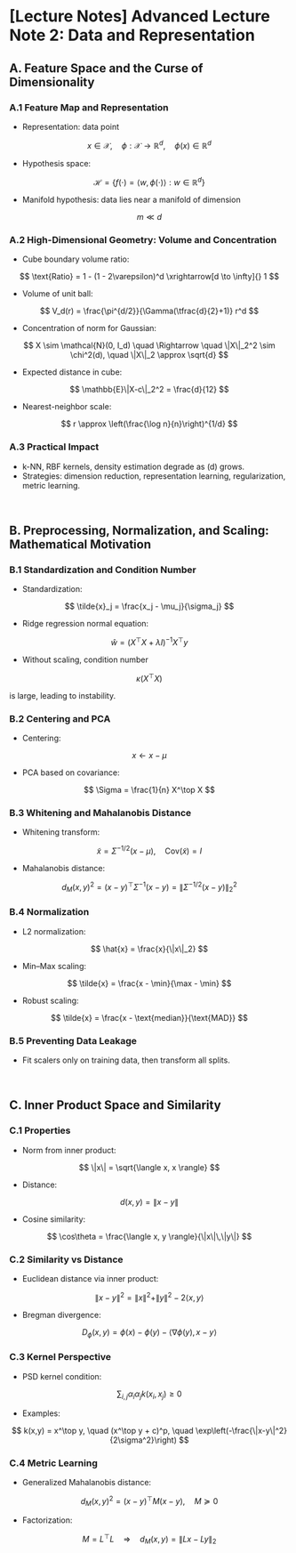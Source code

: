 # [Lecture Notes] Advanced Lecture Note 2: Data and Representation

## A. Feature Space and the Curse of Dimensionality

### A.1 Feature Map and Representation
- Representation: data point  

$$
x \in \mathcal{X}, \quad \phi: \mathcal{X} \to \mathbb{R}^d, \quad \phi(x) \in \mathbb{R}^d
$$  

- Hypothesis space:  

$$
\mathcal{H} = \{ f(\cdot) = \langle w, \phi(\cdot) \rangle : w \in \mathbb{R}^d \}
$$  

- Manifold hypothesis: data lies near a manifold of dimension  

$$
m \ll d
$$

### A.2 High-Dimensional Geometry: Volume and Concentration
- Cube boundary volume ratio:  

$$
\text{Ratio} = 1 - (1 - 2\varepsilon)^d \xrightarrow[d \to \infty]{} 1
$$  

- Volume of unit ball:  

$$
V_d(r) = \frac{\pi^{d/2}}{\Gamma(\tfrac{d}{2}+1)} r^d
$$  

- Concentration of norm for Gaussian:  

$$
X \sim \mathcal{N}(0, I_d) \quad \Rightarrow \quad \|X\|_2^2 \sim \chi^2(d), \quad \|X\|_2 \approx \sqrt{d}
$$  

- Expected distance in cube:  

$$
\mathbb{E}\|X-c\|_2^2 = \frac{d}{12}
$$  

- Nearest-neighbor scale:  

$$
r \approx \left(\frac{\log n}{n}\right)^{1/d}
$$

### A.3 Practical Impact
- k-NN, RBF kernels, density estimation degrade as \(d\) grows.  
- Strategies: dimension reduction, representation learning, regularization, metric learning.

<br>

## B. Preprocessing, Normalization, and Scaling: Mathematical Motivation

### B.1 Standardization and Condition Number
- Standardization:  

$$
\tilde{x}_j = \frac{x_j - \mu_j}{\sigma_j}
$$  

- Ridge regression normal equation:  

$$
\hat{w} = (X^\top X + \lambda I)^{-1} X^\top y
$$  

- Without scaling, condition number  

$$
\kappa(X^\top X)
$$  

is large, leading to instability.

### B.2 Centering and PCA
- Centering:  

$$
x \leftarrow x - \mu
$$  

- PCA based on covariance:  

$$
\Sigma = \frac{1}{n} X^\top X
$$  

### B.3 Whitening and Mahalanobis Distance
- Whitening transform:  

$$
\tilde{x} = \Sigma^{-1/2}(x - \mu), \quad \mathrm{Cov}(\tilde{x}) = I
$$  

- Mahalanobis distance:  

$$
d_M(x,y)^2 = (x-y)^\top \Sigma^{-1}(x-y) = \|\Sigma^{-1/2}(x-y)\|_2^2
$$  

### B.4 Normalization
- L2 normalization:  

$$
\hat{x} = \frac{x}{\|x\|_2}
$$  

- Min–Max scaling:  

$$
\tilde{x} = \frac{x - \min}{\max - \min}
$$  

- Robust scaling:  

$$
\tilde{x} = \frac{x - \text{median}}{\text{MAD}}
$$  

### B.5 Preventing Data Leakage
- Fit scalers only on training data, then transform all splits.

<br>

## C. Inner Product Space and Similarity

### C.1 Properties
- Norm from inner product:  

$$
\|x\| = \sqrt{\langle x, x \rangle}
$$  

- Distance:  

$$
d(x,y) = \|x-y\|
$$  

- Cosine similarity:  

$$
\cos\theta = \frac{\langle x, y \rangle}{\|x\|\,\|y\|}
$$  

### C.2 Similarity vs Distance
- Euclidean distance via inner product:  

$$
\|x-y\|^2 = \|x\|^2 + \|y\|^2 - 2\langle x, y \rangle
$$  

- Bregman divergence:  

$$
D_\phi(x,y) = \phi(x) - \phi(y) - \langle \nabla \phi(y), x-y \rangle
$$  

### C.3 Kernel Perspective
- PSD kernel condition:  

$$
\sum_{i,j} \alpha_i \alpha_j k(x_i, x_j) \ge 0
$$  

- Examples:  

$$
k(x,y) = x^\top y, \quad (x^\top y + c)^p, \quad \exp\left(-\frac{\|x-y\|^2}{2\sigma^2}\right)
$$  

### C.4 Metric Learning
- Generalized Mahalanobis distance:  

$$
d_M(x,y)^2 = (x-y)^\top M (x-y), \quad M \succeq 0
$$  

- Factorization:  

$$
M = L^\top L \quad \Rightarrow \quad d_M(x,y) = \|Lx - Ly\|_2
$$